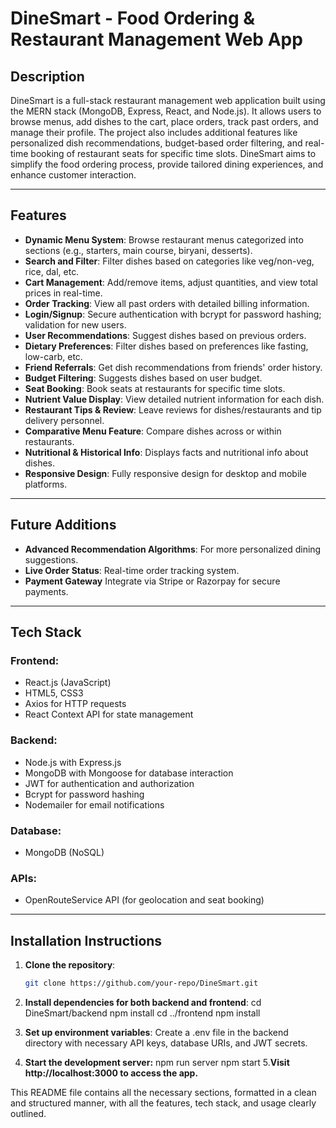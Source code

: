 # DineSmart - Food Ordering & Restaurant Management Web App

## Description
DineSmart is a full-stack restaurant management web application built using the MERN stack (MongoDB, Express, React, and Node.js). It allows users to browse menus, add dishes to the cart, place orders, track past orders, and manage their profile. The project also includes additional features like personalized dish recommendations, budget-based order filtering, and real-time booking of restaurant seats for specific time slots. DineSmart aims to simplify the food ordering process, provide tailored dining experiences, and enhance customer interaction.

---

## Features
- **Dynamic Menu System**: Browse restaurant menus categorized into sections (e.g., starters, main course, biryani, desserts).
- **Search and Filter**: Filter dishes based on categories like veg/non-veg, rice, dal, etc.
- **Cart Management**: Add/remove items, adjust quantities, and view total prices in real-time.
- **Order Tracking**: View all past orders with detailed billing information.
- **Login/Signup**: Secure authentication with bcrypt for password hashing; validation for new users.
- **User Recommendations**: Suggest dishes based on previous orders.
- **Dietary Preferences**: Filter dishes based on preferences like fasting, low-carb, etc.
- **Friend Referrals**: Get dish recommendations from friends' order history.
- **Budget Filtering**: Suggests dishes based on user budget.
- **Seat Booking**: Book seats at restaurants for specific time slots.
- **Nutrient Value Display**: View detailed nutrient information for each dish.
- **Restaurant Tips & Review**: Leave reviews for dishes/restaurants and tip delivery personnel.
- **Comparative Menu Feature**: Compare dishes across or within restaurants.
- **Nutritional & Historical Info**: Displays facts and nutritional info about dishes.
- **Responsive Design**: Fully responsive design for desktop and mobile platforms.

---

## Future Additions
- **Advanced Recommendation Algorithms**: For more personalized dining suggestions.
- **Live Order Status**: Real-time order tracking system.
- **Payment Gateway** Integrate via Stripe or Razorpay for secure payments.
  

---

## Tech Stack

### Frontend:
- React.js (JavaScript)
- HTML5, CSS3
- Axios for HTTP requests
- React Context API for state management

### Backend:
- Node.js with Express.js
- MongoDB with Mongoose for database interaction
- JWT for authentication and authorization
- Bcrypt for password hashing
- Nodemailer for email notifications

### Database:
- MongoDB (NoSQL)

### APIs:
- OpenRouteService API (for geolocation and seat booking)
---

## Installation Instructions

1. **Clone the repository**:
   ```bash
   git clone https://github.com/your-repo/DineSmart.git

2. **Install dependencies for both backend and frontend**:
   cd DineSmart/backend
   npm install
   cd ../frontend
   npm install
3. **Set up environment variables**:
   Create a .env file in the backend directory with necessary API keys, database URIs, and JWT secrets.
   
4. **Start the development server:**
   npm run server
   npm start
5.**Visit http://localhost:3000 to access the app.**

This README file contains all the necessary sections, formatted in a clean and structured manner, with all the features, tech stack, and usage clearly outlined.
